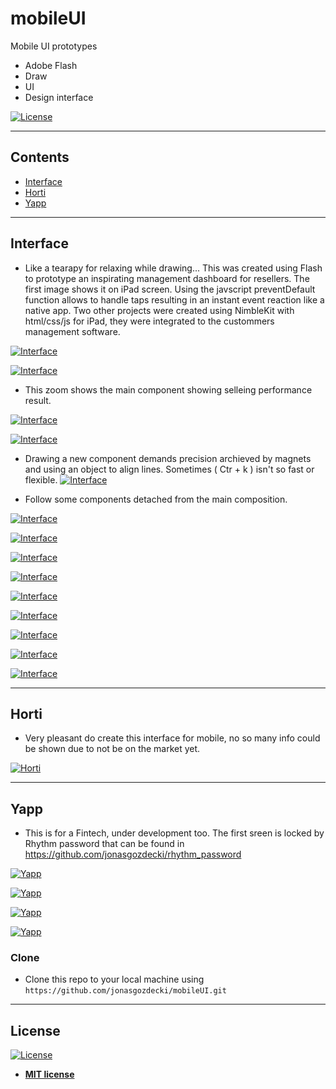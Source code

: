 # mobileUI
Mobile UI prototypes

- Adobe Flash
- Draw
- UI 
- Design interface

[![License](http://img.shields.io/:license-mit-blue.svg?style=flat-square)](http://badges.mit-license.org)

---

## Contents

- [Interface](#Interface)
- [Horti](#horti)
- [Yapp](#yapp)


---

## Interface

- Like a tearapy for relaxing while drawing... This was created using Flash to prototype an inspirating management dashboard for resellers.
The first image shows it on iPad screen. Using the javscript preventDefault function allows to handle taps resulting in an instant event reaction like a native app.
Two other projects were created using NimbleKit with html/css/js for iPad, they were integrated to the custommers management software.

[![Interface](https://github.com/jonasgozdecki/mobileUI/blob/master/UB/UBinterface0.jpg)]()

[![Interface](https://github.com/jonasgozdecki/mobileUI/blob/master/UB/UBinterface1.jpg)]()

- This zoom shows the main component showing selleing performance result.

[![Interface](https://github.com/jonasgozdecki/mobileUI/blob/master/UB/UBinterface2.jpg)]()

[![Interface](https://github.com/jonasgozdecki/mobileUI/blob/master/UB/UB.jpg)]()


- Drawing a new component demands precision archieved by magnets and using an object to align lines. Sometimes ( Ctr + k ) isn't so fast or flexible.
[![Interface](https://github.com/jonasgozdecki/mobileUI/blob/master/UB/UBsupport.png)]()


- Follow some components detached from the main composition.
 
[![Interface](https://github.com/jonasgozdecki/mobileUI/blob/master/UB/1024b_dow.png)]()

[![Interface](https://github.com/jonasgozdecki/mobileUI/blob/master/UB/1024bg_gf3.png)]()

[![Interface](https://github.com/jonasgozdecki/mobileUI/blob/master/UB/1024bg_gf4.png)]()

[![Interface](https://github.com/jonasgozdecki/mobileUI/blob/master/UB/1024bg_gr1.png)]()

[![Interface](https://github.com/jonasgozdecki/mobileUI/blob/master/UB/1024bg_gf2.png)]()

[![Interface](https://github.com/jonasgozdecki/mobileUI/blob/master/UB/1024bts_left.png)]()

[![Interface](https://github.com/jonasgozdecki/mobileUI/blob/master/UB/grade_g.png)]()

[![Interface](https://github.com/jonasgozdecki/mobileUI/blob/master/UB/bg.png)]()

[![Interface](https://github.com/jonasgozdecki/mobileUI/blob/master/UB/iris.png)]()



---

## Horti

- Very pleasant do create this interface for mobile, no so many info could be shown due to not be on the market yet.

[![Horti](https://github.com/jonasgozdecki/mobileUI/blob/master/horti.jpg)]()


---
 
## Yapp

- This is for a Fintech, under development too. The first sreen is locked by Rhythm password that can be found in https://github.com/jonasgozdecki/rhythm_password

[![Yapp](https://github.com/jonasgozdecki/mobileUI/blob/master/yapp1.png)]()

[![Yapp](https://github.com/jonasgozdecki/mobileUI/blob/master/yapp2.png)]()

[![Yapp](https://github.com/jonasgozdecki/mobileUI/blob/master/yapp2_1.png)]()

[![Yapp](https://github.com/jonasgozdecki/mobileUI/blob/master/yapp3.png)]()



### Clone

- Clone this repo to your local machine using `https://github.com/jonasgozdecki/mobileUI.git`


---

## License

[![License](http://img.shields.io/:license-mit-blue.svg?style=flat-square)](http://badges.mit-license.org)

- **[MIT license](http://opensource.org/licenses/mit-license.php)**




















